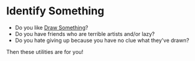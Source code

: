 Identify Something
==================

* Do you like [Draw Something](https://www.facebook.com/playdrawsomething)? 
* Do you have friends who are terrible artists and/or lazy?
* Do you hate giving up because you have no clue what they've drawn?

Then these utilities are for you!
